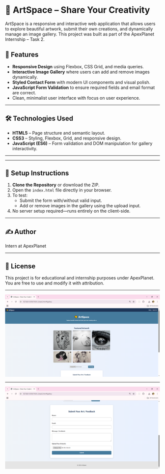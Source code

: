 # 🎨 ArtSpace – Share Your Creativity

ArtSpace is a responsive and interactive web application that allows users to explore beautiful artwork, submit their own creations, and dynamically manage an image gallery. This project was built as part of the ApexPlanet Internship – Task 2.

## 🌟 Features

- **Responsive Design** using Flexbox, CSS Grid, and media queries.
- **Interactive Image Gallery** where users can add and remove images dynamically.
- **Styled Contact Form** with modern UI components and visual polish.
- **JavaScript Form Validation** to ensure required fields and email format are correct.
- Clean, minimalist user interface with focus on user experience.

---

## 🛠️ Technologies Used

- **HTML5** – Page structure and semantic layout.
- **CSS3** – Styling, Flexbox, Grid, and responsive design.
- **JavaScript (ES6)** – Form validation and DOM manipulation for gallery interactivity.

---

---

## 🚀 Setup Instructions

1. **Clone the Repository** or download the ZIP.
2. Open the `index.html` file directly in your browser.
3. To test:
   - Submit the form with/without valid input.
   - Add or remove images in the gallery using the upload input.
4. No server setup required—runs entirely on the client-side.

---

## ✍️ Author

Intern at ApexPlanet

---

## 📄 License

This project is for educational and internship purposes under ApexPlanet. You are free to use and modify it with attribution.

---

![screenshot](TASK-2/ss1.png)

---

![screenshot](TASK-2/ss2.png)
